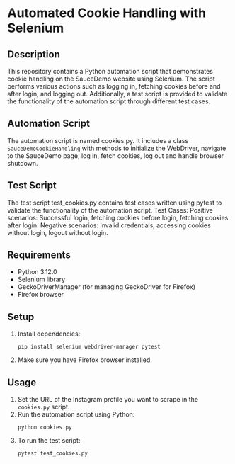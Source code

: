 # Automated Cookie Handling with Selenium

## Description
This repository contains a Python automation script that demonstrates cookie handling on the SauceDemo website using Selenium. The script performs various actions such as logging in, fetching cookies before and after login, and logging out. 
Additionally, a test script is provided to validate the functionality of the automation script through different test cases.

## Automation Script
The automation script is named cookies.py. It includes a class `SauceDemoCookieHandling` with methods to initialize the WebDriver, navigate to the SauceDemo page, log in, fetch cookies, log out and handle browser shutdown.

## Test Script
The test script test_cookies.py contains test cases written using pytest to validate the functionality of the automation script.
Test Cases:
Positive scenarios: Successful login, fetching cookies before login, fetching cookies after login.
Negative scenarios: Invalid credentials, accessing cookies without login, logout without login.

## Requirements
- Python 3.12.0
- Selenium library
- GeckoDriverManager (for managing GeckoDriver for Firefox)
- Firefox browser

## Setup

1. Install dependencies:
    ```
    pip install selenium webdriver-manager pytest
    ```
2. Make sure you have Firefox browser installed.

## Usage
1. Set the URL of the Instagram profile you want to scrape in the `cookies.py` script.
2. Run the automation script using Python:
    ```
    python cookies.py
    ```
3. To run the test script:
    ```
    pytest test_cookies.py
    ```

